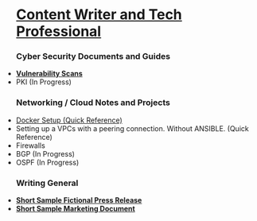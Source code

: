 
<ul>
<h1><a href="https://github.com/ChrisWMaker80"> Content Writer and Tech Professional</a>


<h3> Cyber Security Documents and Guides</h3>

<li><b><A href="https://github.com/ChrisWMaker80/Vulnerabletesting001"> Vulnerability Scans</a></b></li>
<li>PKI (In Progress)</li>



<h3> Networking / Cloud Notes and Projects</h3>

<li><a href="https://github.com/ChrisWMaker80/Dock-Test-1">Docker Setup (Quick Reference)</a></li>
<li>Setting up a VPCs with a peering connection. Without ANSIBLE. (Quick Reference)</li>
<li>Firewalls </li>
<li>BGP (In Progress)</li>
<li>OSPF (In Progress)</li>


<h3> Writing General </h3>
<li><b><A href="https://github.com/ChrisWMaker80/FileSample1">Short Sample Fictional Press Release</a></b></li>
<li><b><A href="https://github.com/ChrisWMaker80/FileSample2">Short Sample Marketing Document</a></b></li>


</ul>


[linkedin]: https://www.linkedin.com/in/christopher-williams-7a503572

<br>





